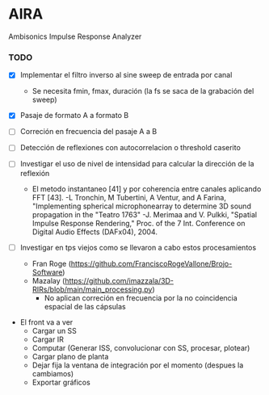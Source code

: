 # AIRA
Ambisonics Impulse Response Analyzer

### TODO
- [x] Implementar el filtro inverso al sine sweep de entrada por canal
  - Se necesita fmin, fmax, duración (la fs se saca de la grabación del sweep)
- [x] Pasaje de formato A a formato B
- [ ] Correción en frecuencia del pasaje A a B
- [ ] Detección de reflexiones con autocorrelacion o threshold caserito
- [ ] Investigar el uso de nivel de intensidad para calcular la dirección de la reflexión
  - El metodo instantaneo [41] y por coherencia entre canales aplicando FFT [43].
      -L Tronchin, M Tubertini, A Ventur, and A Farina, "Implementing spherical microphonearray to determine 3D sound propagation in the "Teatro 1763"
      -J. Merimaa and V. Pulkki, "Spatial Impulse Response Rendering," Proc. of the 7 Int. Conference on Digital Audio Effects (DAFx04), 2004.
  
- [ ] Investigar en tps viejos como se llevaron a cabo estos procesamientos
  - Fran Roge (https://github.com/FranciscoRogeVallone/Brojo-Software)
  - Mazalay (https://github.com/imazzala/3D-RIRs/blob/main/main_processing.py)
    - No aplican correción en frecuencia por la no coincidencia espacial de las cápsulas

- El front va a ver
  - Cargar un SS
  - Cargar IR
  - Computar (Generar ISS, convolucionar con SS, procesar, plotear)
  - Cargar plano de planta
  - Dejar fija la ventana de integración por el momento (despues la cambiamos)
  - Exportar gráficos
  
